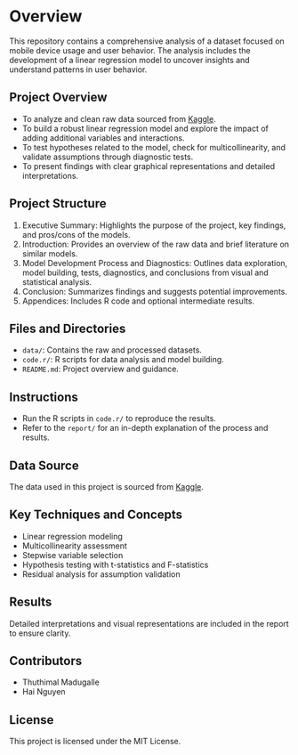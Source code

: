 # **Overview**

This repository contains a comprehensive analysis of a dataset focused on mobile device usage and user behavior. The analysis includes the development of a linear regression model to uncover insights and understand patterns in user behavior.

## **Project Overview**

- To analyze and clean raw data sourced from [Kaggle](https://www.kaggle.com/datasets/fatihyavuzz/smartphone-sales?select=smartphones.csv).
- To build a robust linear regression model and explore the impact of adding additional variables and interactions.
- To test hypotheses related to the model, check for multicollinearity, and validate assumptions through diagnostic tests.
- To present findings with clear graphical representations and detailed interpretations.

## **Project Structure**

1. Executive Summary: Highlights the purpose of the project, key findings, and pros/cons of the models.
2. Introduction: Provides an overview of the raw data and brief literature on similar models.
3. Model Development Process and Diagnostics: Outlines data exploration, model building, tests, diagnostics, and conclusions from visual and statistical analysis.
4. Conclusion: Summarizes findings and suggests potential improvements.
5. Appendices: Includes R code and optional intermediate results.

## **Files and Directories**

- `data/`: Contains the raw and processed datasets.
- `code.r/`: R scripts for data analysis and model building.
- `README.md`: Project overview and guidance.

## **Instructions**

- Run the R scripts in `code.r/` to reproduce the results.
- Refer to the `report/` for an in-depth explanation of the process and results.

## **Data Source**

The data used in this project is sourced from [Kaggle](https://www.kaggle.com/datasets/fatihyavuzz/smartphone-sales?select=smartphones.csv).

## **Key Techniques and Concepts**

- Linear regression modeling
- Multicollinearity assessment
- Stepwise variable selection
- Hypothesis testing with t-statistics and F-statistics
- Residual analysis for assumption validation

## **Results**

Detailed interpretations and visual representations are included in the report to ensure clarity.

## **Contributors**

- Thuthimal Madugalle
- Hai Nguyen

## **License**

This project is licensed under the MIT License. 
